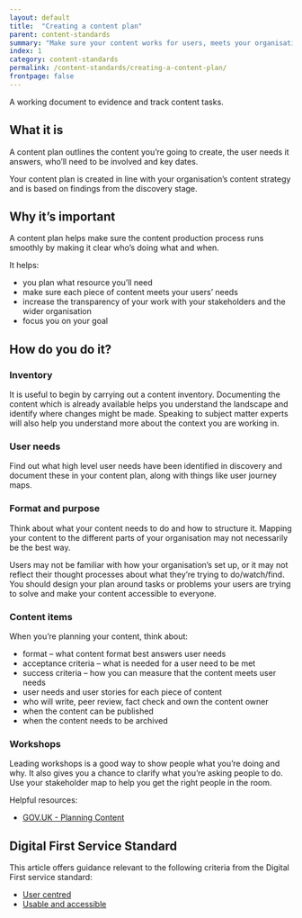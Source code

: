 ```yaml
---
layout: default
title:  "Creating a content plan"
parent: content-standards
summary: "Make sure your content works for users, meets your organisation’s aims and provides a consistent experience across channels."
index: 1
category: content-standards
permalink: /content-standards/creating-a-content-plan/
frontpage: false
---
```


A working document to evidence and track content tasks.

## What it is

A content plan outlines the content you’re going to create, the user needs it answers, who’ll need to be involved and key dates.

Your content plan is created in line with your organisation’s content strategy and is based on findings from the discovery stage.

## Why it’s important

A content plan helps make sure the content production process runs smoothly by making it clear who’s doing what and when.

It helps:

* you plan what resource you’ll need
* make sure each piece of content meets your users’ needs
* increase the transparency of your work with your stakeholders and the wider organisation
* focus you on your goal

## How do you do it?

### Inventory
It is useful to begin by carrying out a content inventory. Documenting the content which is already available helps you understand the landscape and identify where changes might be made. Speaking to subject matter experts will also help you understand more about the context you are working in.

### User needs
Find out what high level user needs have been identified in discovery and document these in your content plan, along with things like user journey maps.

### Format and purpose
Think about what your content needs to do and how to structure it. Mapping your content to the different parts of your organisation may not necessarily be the best way.

Users may not be familiar with how your organisation’s set up, or it may not reflect their thought processes about what they’re trying to do/watch/find. You should design your plan around tasks or problems your users are trying to solve and make your content accessible to everyone.

### Content items
When you’re planning your content, think about:

* format – what content format best answers user needs
* acceptance criteria – what is needed for a user need to be met
* success criteria – how you can measure that the content meets user needs
* user needs and user stories for each piece of content
* who will write, peer review, fact check and own the content owner
* when the content can be published
* when the content needs to be archived

### Workshops
Leading workshops is a good way to show people what you’re doing and why. It also gives you a chance to clarify what you’re asking people to do. Use your stakeholder map to help you get the right people in the room.

Helpful resources:

* [GOV.UK - Planning Content](https://www.gov.uk/guidance/content-design/planning-content)

## Digital First Service Standard

This article offers guidance relevant to the following criteria from the Digital First service standard:

* [User centred](/criterion/user-centred/)
* [Usable and accessible](/criterion/usable-and-accessible/)

